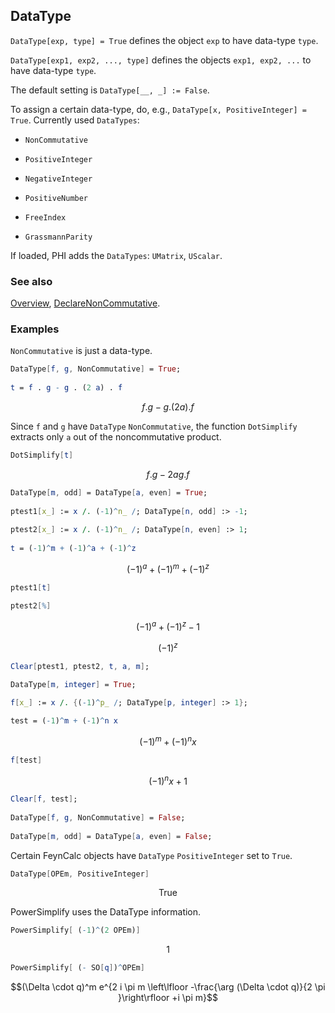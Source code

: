 ## DataType

`DataType[exp, type] = True` defines the object `exp` to have data-type `type`.

`DataType[exp1, exp2, ..., type]` defines the objects `exp1, exp2, ...` to have data-type `type`.

The default setting is `DataType[__, _] := False`.

To assign a certain data-type, do, e.g., `DataType[x, PositiveInteger] = True`. Currently used `DataTypes`: 

- `NonCommutative`

- `PositiveInteger`

- `NegativeInteger`

- `PositiveNumber`

- `FreeIndex`

- `GrassmannParity`

If loaded, PHI adds the `DataTypes`: `UMatrix`, `UScalar`.

### See also

[Overview](Extra/FeynCalc.md), [DeclareNonCommutative](DeclareNonCommutative.md).

### Examples

`NonCommutative` is just a data-type.

```mathematica
DataType[f, g, NonCommutative] = True; 
 
t = f . g - g . (2 a) . f
```

$$f.g-g.(2 a).f$$

Since `f` and `g` have `DataType` `NonCommutative`, the function `DotSimplify` extracts only `a` out of the noncommutative product.

```mathematica
DotSimplify[t]
```

$$f.g-2 a g.f$$

```mathematica
DataType[m, odd] = DataType[a, even] = True; 
 
ptest1[x_] := x /. (-1)^n_ /; DataType[n, odd] :> -1; 
 
ptest2[x_] := x /. (-1)^n_ /; DataType[n, even] :> 1; 
 
t = (-1)^m + (-1)^a + (-1)^z
```

$$(-1)^a+(-1)^m+(-1)^z$$

```mathematica
ptest1[t] 
 
ptest2[%]
```

$$(-1)^a+(-1)^z-1$$

$$(-1)^z$$

```mathematica
Clear[ptest1, ptest2, t, a, m];
```

```mathematica
DataType[m, integer] = True; 
 
f[x_] := x /. {(-1)^p_ /; DataType[p, integer] :> 1};
```

```mathematica
test = (-1)^m + (-1)^n x
```

$$(-1)^m+(-1)^n x$$

```mathematica
f[test]
```

$$(-1)^n x+1$$

```mathematica
Clear[f, test]; 
 
DataType[f, g, NonCommutative] = False; 
 
DataType[m, odd] = DataType[a, even] = False;
```

Certain FeynCalc objects have `DataType` `PositiveInteger` set to `True`.

```mathematica
DataType[OPEm, PositiveInteger]
```

$$\text{True}$$

PowerSimplify uses the DataType information.

```mathematica
PowerSimplify[ (-1)^(2 OPEm)]
```

$$1$$

```mathematica
PowerSimplify[ (- SO[q])^OPEm]
```

$$(\Delta \cdot q)^m e^{2 i \pi  m \left\lfloor -\frac{\arg (\Delta \cdot q)}{2 \pi }\right\rfloor +i \pi  m}$$